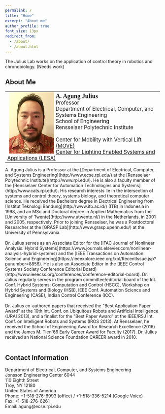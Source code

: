 ```yaml
---
permalink: /
title: "Home"
excerpt: "About me"
author_profile: true
font_size: 13px
redirect_from: 
  - /about/
  - /about.html
---
```

The Julius Lab works on the application of control theory in robotics and chronobiology. (Needs work)

## About Me
<table style="text-align: left; border:none;" border="0">
<tbody>
    <tr>
    <td style="vertical-align: top;">
    <a href="https://linkedin.com/in/agung-julius-7778b8a9" target="_blank">
    <img style="width: 147px; float: left;" alt="A. Agung Julius" src="/images/agung.png" hspace="5">
    </a>
    <big>
    <big><span style="font-family: Calibri; font-weight: bold;">A. Agung Julius</span></big><br>
    Professor<br>
    Department of Electrical, Computer, and Systems Engineering<br>
    School of Engineering<br>
    Rensselaer Polytechnic Institute<br><br>
    <a href="https://move.rpi.edu/">Center for Mobility with Vertical Lift (MOVE)</a><br>
    <a href="https://lesa.rpi.edu/">Center for Lighting Enabled Systems and Applications (LESA)</a>
    </big>
    </td>
    </tr>
</tbody>
</table>

<span style="font-size:{{ page.font_size }};">
A. Agung Julius is a Professor at the [Department of Electrical, Computer, and Systems Engineering](http://www.ecse.rpi.edu/) at the [Rensselaer Polytechnic Institute](http://www.rpi.edu/). He is also a faculty member of the [Rensselaer Center for Automation Technologies and Systems](http://www.cats.rpi.edu/). His research interests lie in the intersection of systems and control theory, systems biology, and theoretical computer science. He received the Bachelors degree in Electrical Engineering from [Institut Teknologi Bandung](http://www.itb.ac.id/) (ITB) in Indonesia in 1998, and an MSc and Doctoral degree in Applied Mathematics from the [University of Twente](http://www.utwente.nl/) in the Netherlands, in 2001 and 2005, respectively. Prior to joining Rensselaer, he was a Postdoctoral Researcher at the [GRASP Lab](http://www.grasp.upenn.edu/) at the University of Pennsylvania.
<br><br>
Dr. Julius serves as an Associate Editor for the [IFAC Journal of Nonlinear Analysis: Hybrid Systems](https://www.journals.elsevier.com/nonlinear-analysis-hybrid-systems) and the [IEEE Transactions on Automation Science and Engineering](https://ieeexplore.ieee.org/xpl/RecentIssue.jsp?punumber=8856). He is also an Associate Editor in the [IEEE Control Systems Society Conference Editorial Board](http://www.ieeecss.org/conferences/conference-editorial-board). Dr. Julius regularly serves in the program committee/editorial board of the Int. Conf. Hybrid Systems: Computation and Control (HSCC), Workshop on  Hybrid Systems and Biology (HSB), IEEE Conf. Automation Science and Engineering (CASE), Indian Control Conference (ICC).
<br><br>
Dr. Julius co-authored papers that received the "Best Application Paper Award" at the 10th Int. Conf. on Ubiquitous Robots and Artificial Intelligence (URAI 2013), and a finalist for the "Best Paper Award" at the IEEE/RSJ Int. Conf. on Intelligent Robots and Systems (IROS 2013). At Rensselaer, he received the School of Engineering Award for Research Excellence (2016) and the James M. Tien'66 Early Career Award for Faculty (2017). Dr. Julius received an National Science Foundation CAREER award in 2010.
</span>

<br/>
<br/>

## Contact Information
<span style="font-size:{{ page.font_size }};">
Department of Electrical, Computer, and Systems Engineering<br>
Jonsson Engineering Center 6044<br>
110 Eighth Street<br>
Troy, NY 12180<br>
United States of America<br>
Phone: +1-518-276-6993 (office) / +1-518-336-5214 (Google Voice)<br>
Fax: +1-518-276-6261<br>
Email: agung@ecse.rpi.edu
</span>